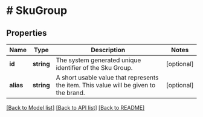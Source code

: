 # # SkuGroup

## Properties

Name | Type | Description | Notes
------------ | ------------- | ------------- | -------------
**id** | **string** | The system generated unique identifier of the Sku Group. | [optional]
**alias** | **string** | A short usable value that represents the item. This value will be given to the brand. | [optional]

[[Back to Model list]](../../README.md#models) [[Back to API list]](../../README.md#endpoints) [[Back to README]](../../README.md)
